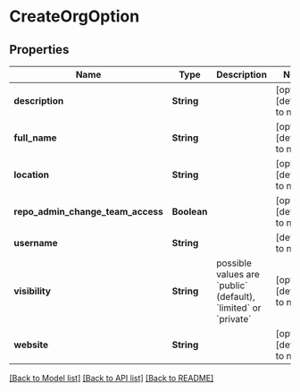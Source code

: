 # CreateOrgOption
## Properties

| Name | Type | Description | Notes |
|------------ | ------------- | ------------- | -------------|
| **description** | **String** |  | [optional] [default to null] |
| **full\_name** | **String** |  | [optional] [default to null] |
| **location** | **String** |  | [optional] [default to null] |
| **repo\_admin\_change\_team\_access** | **Boolean** |  | [optional] [default to null] |
| **username** | **String** |  | [default to null] |
| **visibility** | **String** | possible values are &#x60;public&#x60; (default), &#x60;limited&#x60; or &#x60;private&#x60; | [optional] [default to null] |
| **website** | **String** |  | [optional] [default to null] |

[[Back to Model list]](../README.md#documentation-for-models) [[Back to API list]](../README.md#documentation-for-api-endpoints) [[Back to README]](../README.md)

